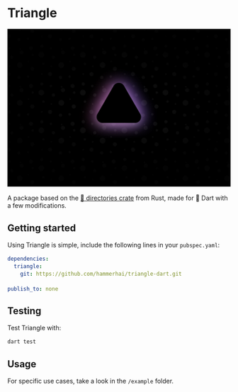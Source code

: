 # Triangle

![Banner](./assets/banner.png)

A package based on the [🦀 directories crate](https://crates.io/crates/directories) from Rust, made for 🎯 Dart with a few modifications.

## Getting started

Using Triangle is simple, include the following lines in your `pubspec.yaml`:

```yaml
dependencies:
  triangle:
    git: https://github.com/hammerhai/triangle-dart.git

publish_to: none
```

## Testing

Test Triangle with:

```bash
dart test
```

## Usage

For specific use cases, take a look in the `/example` folder.
